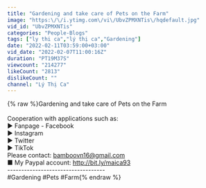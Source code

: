 ```yaml
---
title: "Gardening and take care of Pets on the Farm"
image: "https:\/\/i.ytimg.com\/vi\/UbvZPMXNTis\/hqdefault.jpg"
vid_id: "UbvZPMXNTis"
categories: "People-Blogs"
tags: ["ly thi ca","lý thị ca","Gardening"]
date: "2022-02-11T03:59:00+03:00"
vid_date: "2022-02-07T11:00:16Z"
duration: "PT19M37S"
viewcount: "214277"
likeCount: "2813"
dislikeCount: ""
channel: "Lý Thị Ca"
---
```

{% raw %}Gardening and take care of Pets on the Farm<br /><br />Cooperation with applications such as: <br />► Fanpage - Facebook<br />► Instagram<br />► Twitter<br />► TikTok<br />Please contact: bamboovn16@gmail.com<br />■ My Paypal account: <a rel="nofollow" target="blank" href="http://bit.ly/maica93">http://bit.ly/maica93</a><br />-----------------------------------<br />#Gardening #Pets #Farm{% endraw %}
